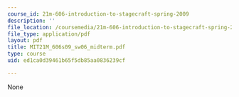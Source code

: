 ```yaml
---
course_id: 21m-606-introduction-to-stagecraft-spring-2009
description: ''
file_location: /coursemedia/21m-606-introduction-to-stagecraft-spring-2009/ed1ca0d39461b65f5db85aa0836239cf_MIT21M_606s09_sw06_midterm.pdf
file_type: application/pdf
layout: pdf
title: MIT21M_606s09_sw06_midterm.pdf
type: course
uid: ed1ca0d39461b65f5db85aa0836239cf

---
```

None